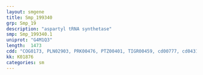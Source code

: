 ```yaml
---
layout: smgene
title: Smp_199340
grp: Smp_19
description: "aspartyl tRNA synthetase"
smp: Smp_199340.1
uniprot: "G4M1Q3"
length:  1473
cdd: "COG0173, PLN02903, PRK00476, PTZ00401, TIGR00459, cd00777, cd04317, cl00268, cl09930, pfam00152, pfam00587, pfam01336"
kk: K01876
categories: sm
---
```

